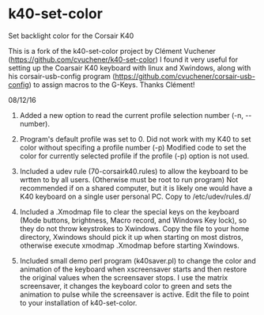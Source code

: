 # k40-set-color
Set backlight color for the Corsair K40

This is a fork of the k40-set-color project by Clément Vuchener (https://github.com/cvuchener/k40-set-color)
I found it very useful for setting up the Coarsair K40 keyboard with linux and Xwindows, along with his corsair-usb-config program 
(https://github.com/cvuchener/corsair-usb-config) to assign macros to the G-Keys. Thanks Clément!

08/12/16

1) Added a new option to read the current profile selection number (-n, --number).

2) Program's default profile was set to 0. Did not work with my K40 to set color without specifing a profile number (-p)
   Modified code to set the color for currently selected profile if the profile (-p) option is not used.

3) Included a udev rule (70-corsairk40.rules) to allow the keyboard to be wrtten to by all users. (Otherwise must be root to run program) Not recommended if on a shared computer, but it is likely one would have a K40 keyboard on a single user personal PC. Copy to /etc/udev/rules.d/

4) Included a .Xmodmap file to clear the special keys on the keyboard (Mode buttons, brightness, Macro record, and Windows Key lock), so they do not throw keystrokes to Xwindows. Copy the file to your home directory, Xwindows should pick it up when starting on most distros, otherwise execute xmodmap .Xmodmap before starting Xwindows. 

5) Included small demo perl program (k40saver.pl) to change the color and animation of the keyboard when xscreensaver starts and then restore the original values when the screensaver stops. I use the matrix screensaver, it changes the keyboard color to green and sets the animation to pulse while the screensaver is active. Edit the file to point to your installation of k40-set-color.
